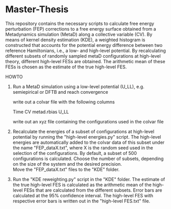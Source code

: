 # Master-Thesis
This repository contains the necessary scripts to calculate free energy perturbation (FEP) corrections to a free energy surface obtained from a Metadynamics simulation (MetaD) along a collective variable (CV). By means of kernel density estimation (KDE), a weighted histogram is constructed that accounts for the potential energy difference between two reference Hamiltonians, i.e., a low- and high-level potential. By recalculating different subsets of randomly sampled metaD configurations at high-level theory, different high-level FESs are obtained. The arithmetic mean of these FESs is chosen as the estimate of the true high-level FES. 

HOWTO

1) Run a MetaD simulation using a low-level potential (U_LL), e.g. semiepirical or DFTB and reach convergence
 
   write out a colvar file with the following columns

   Time         CV        metad.rbias        U_LL    
   
   write out an xyz file containing the configurations used in the colvar file 
   
2) Recalculate the energies of a subset of configurations at high-level potential by running the "high-level energies.py" script. The high-level energies are                automatically added to the colvar data of this subset under the name "FEP_dataX.txt", where X is the random seed used in the selection of the configurations.            By default, a subset of 500 configurations is calculated. Choose the number of subsets, depending on the size of the system and the desired precision.          
   Move the "FEP_dataX.txt" files to the "KDE" folder.
   
3) Run the "KDE reweighting.py" script in the "KDE" folder. The estimate of the true high-level FES is calculated as the arithmetic mean of the high-level FESs that are    calculated from the different subsets. Error bars are calculated at the 95% confidence interval. The high-level FES with respective error bars is written out in the      "high-level FES.txt" file.


